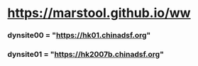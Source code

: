 # https://marstool.github.io/ww

### dynsite00 = "https://hk01.chinadsf.org"
### dynsite01 = "https://hk2007b.chinadsf.org"
